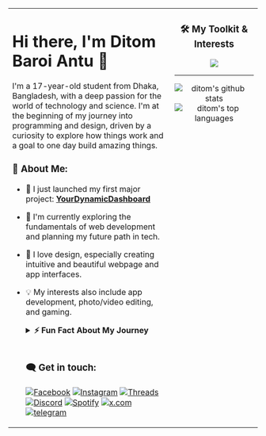 <table width="100%">
  <tr>
    <td width="65%" valign="top">
      <h1 align="left">Hi there, I'm Ditom Baroi Antu 👋</h1>
      <p align="left">
        I'm a 17-year-old student from Dhaka, Bangladesh, with a deep passion for the world of technology and science. I'm at the beginning of my journey into programming and design, driven by a curiosity to explore how things work and a goal to one day build amazing things.
      </p>

### 💬 About Me:
 - 🔭 I just launched my first major project: **[YourDynamicDashboard](https://github.com/xtditom/YourDynamicDashboard)**
 - 🌱 I'm currently exploring the fundamentals of web development and planning my future path in tech.
 - 🎨 I love design, especially creating intuitive and beautiful webpage and app interfaces.
 - 💡 My interests also include app development, photo/video editing, and gaming.

   <details>
        <summary><b>⚡ Fun Fact About My Journey</b></summary>
        <br/>
        <p>My love for technology started in my childhood. I used to explore my parents' phone so much that I'd occasionally cause problems they had to fix. Instead of stopping me, this cycle of exploring, breaking, and learning sparked a lifelong passion             for understanding how technology works!</p>
   </details>
      
   <br/>
      
    ### 🗨️ Get in touch:
      <p align="left">
        <a href="https://www.facebook.com/xtditom" target="blank"><img align="center" src="https://img.shields.io/badge/Facebook-%231877F2.svg?style=for-the-badge&logo=Facebook&logoColor=white" alt="Facebook" /></a>
        <a href="https://www.instagram.com/xtditom" target="blank"><img align="center" src="https://img.shields.io/badge/Instagram-%23E4405F.svg?style=for-the-badge&logo=Instagram&logoColor=white" alt="Instagram" /></a>
        <a href="https://www.threads.com/xtditom" target="blank"><img align="center" src="https://img.shields.io/badge/Threads-%23000000.svg?style=for-the-badge&logo=Threads&logoColor=white" alt="Threads" /></a>
        <a href="https://discordapp.com/users/1116336431099555950" target="blank"><img align="center" src="https://img.shields.io/badge/Discord-%235865F2.svg?style=for-the-badge&logo=discord&logoColor=white" alt="Discord" /></a>
        <a href="https://open.spotify.com/user/313rvjwnftjq4guskn43tku7wgye?si=c2d32cdad7db4ca2" target="blank"><img align="center" src="https://img.shields.io/badge/Spotify-%231ED760.svg?style=for-the-badge&logo=spotify&logoColor=white" alt="Spotify" /></a>
        <a href="https://x.com/xtditom369" target="blank"><img align="center" src="https://img.shields.io/badge/X-%23000000.svg?style=for-the-badge&logo=x&logoColor=white" alt="x.com" /></a>
        <a href="https://t.me/xtditom" target="blank"><img align="center" src="https://img.shields.io/badge/Telegram-%2326A5E4.svg?style=for-the-badge&logo=telegram&logoColor=white" alt="telegram" /></a>
      </p>
    </td>
    <td width="35%" valign="top">
  <h3 align="center">🛠️ My Toolkit & Interests</h3>
    <p align="center">
      <a href="https://skillicons.dev">
        <img src="https://skillicons.dev/icons?i=ae,androidstudio,blender,c,cpp,css,discord,docker,dotnet,electron,flutter,gamemakerstudio,gcp,git,github,gmail,html,ai,instagram,java,js,kali,kotlin,linkedin,linux,materialui,nodejs,nextjs,npm,ps,php,powershell,pr,react,redux,twitter,unity,unreal,visualstudio,windows,wordpress,py,pytorch,cloudflare,gitlab&perline=10" />
      </a>
    </p>
  <hr>
    <p align="center">
      <img src="https://github-readme-stats.vercel.app/api?username=xtditom&show_icons=true&theme=tokyonight&rank_icon=github&hide_border=true" alt="ditom's github stats" />
      <img src="https://github-readme-stats.vercel.app/api/top-langs/?username=xtditom&layout=compact&theme=tokyonight&hide_border=true" alt="ditom's top languages" />
    </p>
</td>
  </tr>
</table>
